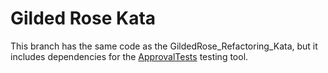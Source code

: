Gilded Rose Kata
================

This branch has the same code as the GildedRose_Refactoring_Kata, but it includes dependencies for the [ApprovalTests](https://github.com/approvals/ApprovalTests.Java) testing tool.

